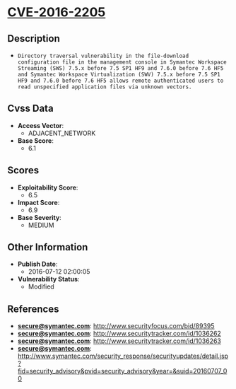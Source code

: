 
# [CVE-2016-2205](https://cve.mitre.org/cgi-bin/cvename.cgi?name=CVE-2016-2205)

## Description

- `Directory traversal vulnerability in the file-download configuration file in the management console in Symantec Workspace Streaming (SWS) 7.5.x before 7.5 SP1 HF9 and 7.6.0 before 7.6 HF5 and Symantec Workspace Virtualization (SWV) 7.5.x before 7.5 SP1 HF9 and 7.6.0 before 7.6 HF5 allows remote authenticated users to read unspecified application files via unknown vectors.`

## Cvss Data

- **Access Vector**:
  - ADJACENT_NETWORK
- **Base Score**:
  - 6.1

## Scores

- **Exploitability Score**:
  - 6.5
- **Impact Score**:
  - 6.9
- **Base Severity**:
  - MEDIUM

## Other Information

- **Publish Date**:
  - 2016-07-12 02:00:05
- **Vulnerability Status**:
  - Modified

## References

- **secure@symantec.com**: http://www.securityfocus.com/bid/89395
- **secure@symantec.com**: http://www.securitytracker.com/id/1036262
- **secure@symantec.com**: http://www.securitytracker.com/id/1036263
- **secure@symantec.com**: http://www.symantec.com/security_response/securityupdates/detail.jsp?fid=security_advisory&pvid=security_advisory&year=&suid=20160707_00
